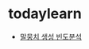 # todaylearn

 * [말뭉치 생성 빈도분석](https://github.com/pharmacistsoul/todaylearn/blob/master/20181030%20practice%201.R)
